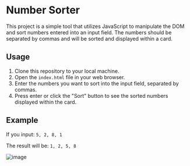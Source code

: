 # Number Sorter

This project is a simple tool that utilizes JavaScript to manipulate the DOM and sort numbers entered into an input field. The numbers should be separated by commas and will be sorted and displayed within a card.

## Usage

1. Clone this repository to your local machine.
2. Open the `index.html` file in your web browser.
3. Enter the numbers you want to sort into the input field, separated by commas.
4. Press enter or click the "Sort" button to see the sorted numbers displayed within the card.

## Example

If you input: `5, 2, 8, 1`

The result will be: `1, 2, 5, 8`

![image](https://github.com/JerickTwO/Exercise_DOM_JavaScript/assets/137414207/202f041d-3ed1-445d-b1b2-8ce13ad0ed75)
